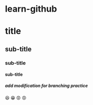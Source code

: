# learn-github

# title

## sub-title

### sub-title

#### sub-title

##### add modification for branching practice
😆
😁
😡 😡
